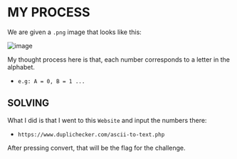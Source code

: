 # MY PROCESS

We are given a `.png` image that looks like this:

![image](https://github.com/user-attachments/assets/07147b87-6bd8-45e9-a9df-47fa77468b3e)

My thought process here is that, each number corresponds to a letter in the alphabet.
- `e.g: A = 0, B = 1 ...`

## SOLVING

What I did is that I went to this `Website` and input the numbers there:
- `https://www.duplichecker.com/ascii-to-text.php`

After pressing convert, that will be the flag for the challenge.
